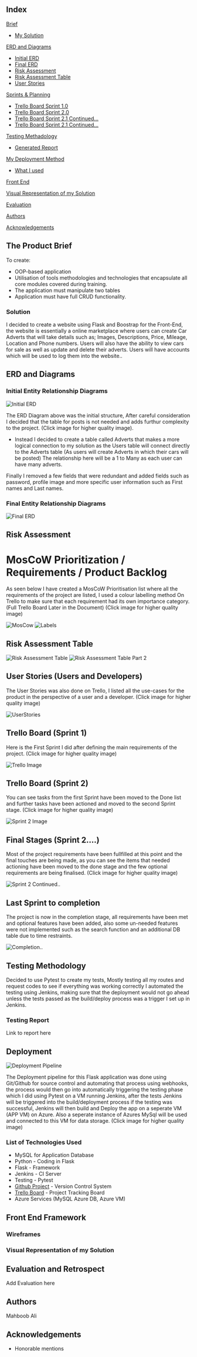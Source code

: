 ## Index
[Brief](#brief)
   * [My Solution](#mysolution)
   
[ERD and Diagrams](#erdanddiagrams)
   * [Initial ERD](#erd)
   * [Final ERD](#FinalErd)
   * [Risk Assessment](#riskassess)
   * [Risk Assessment Table](#risktable)
   * [User Stories](#userstories)

[Sprints & Planning](#spr1)
   * [Trello Board Sprint 1.0](#spr1)
   * [Trello Board Sprint 2.0](#spr2)
   * [Trello Board Sprint 2.1 Continued...](#sprF)
   * [Trello Board Sprint 2.1 Continued...](#sprFF)
	
[Testing Methadology](#testingmethod)
   * [Generated Report](#testingreport)
     
[My Deployment Method](#deploymentmethod)
   * [What I used](#techused)
     
[Front End ](#frontend)

[Visual Representation of my Solution](#visrep)

[Evaluation](#improve)

[Authors](#authorsinv)

[Acknowledgements](#acknowledgements)

<a name="brief"></a>
## The Product Brief

To create:
* OOP-based application
* Utilisation of tools methodologies and technologies that encapsulate all core modules covered during training. 
* The application must manipulate two tables
* Application must have full CRUD functionality.

<a name="mysolution"></a>
### Solution

I decided to create a website using Flask and Boostrap for the Front-End, the website is essentially a online marketplace where
users can create Car Adverts that will take details such as; Images, Descriptions, Price, Mileage, Location and Phone numbers.
Users will also have the ability to view cars for sale as well as update and delete their adverts. Users will have accounts 
which will be used to log them into the website..

<a name="erdanddiagrams"></a>
## ERD and Diagrams

<a name="erd"></a>
### Initial Entity Relationship Diagrams
![Initial ERD](/images/initialERD.jpg)

The ERD Diagram above was the initial structure, After careful consideration I decided that the table for posts is not needed
and adds furthur complexity to the project. (Click image for higher quality image).

* Instead I decided to create a table called Adverts that makes a more logical connection to my solution as the Users table will connect
directly to the Adverts table (As users will create Adverts in which their cars will be posted) The relationship here will be a 1 to Many as each user can have many adverts. 

Finally I removed a few fields that were redundant and added fields such as password, profile image and more specific user information such as First names and Last names.  

<a name="FinalErd"></a>
### Final Entity Relationship Diagrams
![Final ERD](/images/finalerdtwo.jpg)

<a name="riskassess"></a>
## Risk Assessment
# MosCoW Prioritization / Requirements / Product Backlog

As seen below I have created a MosCoW Prioritisation list where all the requirements of the project are listed,
I used a colour labelling method On Trello to make sure that each requirement had its own importance category.
(Full Trello Board Later in the Document) (Click image for higher quality image)

![MosCow](/images/reqs.jpg) ![Labels](/images/Labels.jpg)

<a name="risktable"></a>
## Risk Assessment Table
![Risk Assessment Table](/images/risktable1.jpg)
![Risk Assessment Table Part 2](/images/risktable2.jpg)

<a name="userstories"></a>
## User Stories (Users and Developers)

The User Stories was also done on Trello, I listed all the use-cases for the product in the perspective of a user and a developer.
(Click image for higher quality image) 

![UserStories](/images/Userstories.jpg)

<a name="spr1"></a>
## Trello Board (Sprint 1)

Here is the First Sprint I did after defining the main requirements of the project. (Click image for higher quality image)

![Trello Image](/images/Trello.jpg)

<a name="spr2"></a>
## Trello Board (Sprint 2)

You can see tasks from the first Sprint have been moved to the Done list and further tasks have been actioned and moved to the second Sprint stage.
(Click image for higher quality image) 

![Sprint 2 Image](/images/sprint2.jpg)

<a name="sprF"></a>
## Final Stages (Sprint 2....)

Most of the project requirements have been fullfilled at this point and the final touches are being made, as you can see the items that needed actioning have been moved to the done stage and the few optional requirements are being finalised.
(Click image for higher quality image) 

![Sprint 2 Continued..](/images/finalsprint.jpg)

<a name="sprFF"></a>
## Last Sprint to completion

The project is now in the completion stage, all requirements have been met and optional features have been added, also some un-needed features were not implemented such as the search function and an additional DB table due to time restraints.

![Completion..](/images/finishedsprint.jpg)

<a name="testingmethod"></a>
## Testing Methodology

Decided to use Pytest to create my tests, Mostly testing all my routes and request codes to see if everything was working correctly
I automated the testing using Jenkins, making sure that the deployment would not go ahead unless the tests passed as the build/deploy
process was a trigger I set up in Jenkins.

<a name="testingreport"></a>
### Testing Report

Link to report here

<a name="deploymentmethod"></a>
## Deployment

![Deployment Pipeline](/images/pipeline.jpg)

The Deployment pipeline for this Flask application was done using Git/Github for source control and automating that process using
webhooks, the process would then go into automatically triggering the testing phase which I did using Pytest on a VM running Jenkins, after the tests Jenkins will be triggered into the build/deployment process if the testing was successful, Jenkins will then build and Deploy the app on a seperate VM (APP VM) on Azure. Also a seperate instance of Azures MySql will be used and connected to this VM for data storage. (Click image for higher quality image) 


<a name="techused"></a>
### List of Technologies Used

* MySQL for Application Database
* Python - Coding in Flask
* Flask - Framework 
* Jenkins - CI Server
* Testing - Pytest
* [Github Project](https://github.com/code-wizard91/Performance-Motors) - Version Control System
* [Trello Board](https://trello.com/b/5RcaZXRp) - Project Tracking Board
* Azure Services (MySQL Azure DB, Azure VM)

<a name="frontend"></a>
## Front End Framework
### Wireframes


<a name="visrep"></a>
### Visual Representation of my Solution

<a name="evaluation"></a>
## Evaluation and Retrospect

Add Evaluation here

<a name="authorsinv"></a>
## Authors

Mahboob Ali

<a name="acknowledgements"></a>
## Acknowledgements

* Honorable mentions
